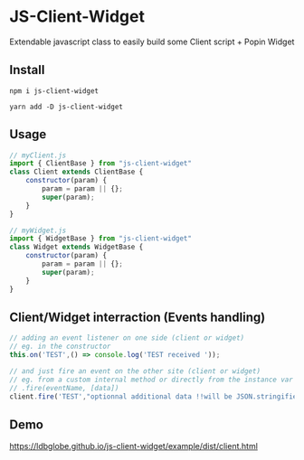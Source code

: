 # JS-Client-Widget

Extendable javascript class to easily build some Client script + Popin Widget

## Install

```/bash
npm i js-client-widget
```

```/bash
yarn add -D js-client-widget
```

## Usage

```js
// myClient.js
import { ClientBase } from "js-client-widget"
class Client extends ClientBase {
	constructor(param) {
		param = param || {};
		super(param);
	}
}
```

```js
// myWidget.js
import { WidgetBase } from "js-client-widget"
class Widget extends WidgetBase {
	constructor(param) {
		param = param || {};
		super(param);
	}
}
```

## Client/Widget interraction (Events handling)

```js
// adding an event listener on one side (client or widget)
// eg. in the constructor
this.on('TEST',() => console.log('TEST received '));
```

```js
// and just fire an event on the other site (client or widget)
// eg. from a custom internal method or directly from the instance var using the .fire() method
// .fire(eventName, [data])
client.fire('TEST',"optionnal additional data !!will be JSON.stringified!!");
```

## Demo

https://ldbglobe.github.io/js-client-widget/example/dist/client.html